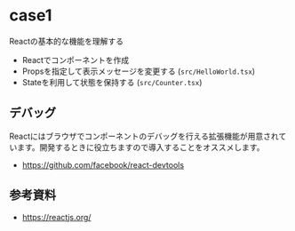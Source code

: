 # case1

Reactの基本的な機能を理解する

- Reactでコンポーネントを作成
- Propsを指定して表示メッセージを変更する (`src/HelloWorld.tsx`)
- Stateを利用して状態を保持する (`src/Counter.tsx`)

## デバッグ

Reactにはブラウザでコンポーネントのデバッグを行える拡張機能が用意されています。開発するときに役立ちますので導入することをオススメします。

- https://github.com/facebook/react-devtools

## 参考資料

- https://reactjs.org/
